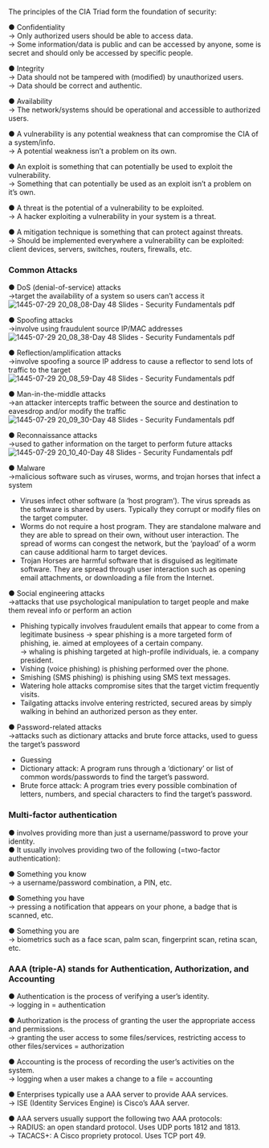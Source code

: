 The principles of the CIA Triad form the foundation of security:

● Confidentiality  
→ Only authorized users should be able to access data.  
→ Some information/data is public and can be accessed by anyone, some is secret and should only be accessed by specific people.

● Integrity  
→ Data should not be tampered with (modified) by unauthorized users.  
→ Data should be correct and authentic.

● Availability  
→ The network/systems should be operational and accessible to authorized users.

● A vulnerability is any potential weakness that can compromise the CIA of a system/info.  
→ A potential weakness isn’t a problem on its own.

● An exploit is something that can potentially be used to exploit the vulnerability.  
→ Something that can potentially be used as an exploit isn’t a problem on it’s own.

● A threat is the potential of a vulnerability to be exploited.  
→ A hacker exploiting a vulnerability in your system is a threat.

● A mitigation technique is something that can protect against threats.  
→ Should be implemented everywhere a vulnerability can be exploited: client devices, servers, switches, routers, firewalls, etc.

###  Common Attacks

● DoS (denial-of-service) attacks  
→target the availability of a system so users can’t access it  
![1445-07-29 20_08_08-Day 48 Slides - Security Fundamentals pdf](https://github.com/0xVoLk/CCNA-Note/assets/100092212/9b33487d-5ff5-4471-92f9-b9fcb01cd32c)


● Spoofing attacks  
→involve using fraudulent source IP/MAC addresses  
![1445-07-29 20_08_38-Day 48 Slides - Security Fundamentals pdf](https://github.com/0xVoLk/CCNA-Note/assets/100092212/e90a0f7a-ed08-4c72-a894-96f2648d885d)


● Reflection/amplification attacks  
→involve spoofing a source IP address to cause a reflector to send lots of traffic to the target  
![1445-07-29 20_08_59-Day 48 Slides - Security Fundamentals pdf](https://github.com/0xVoLk/CCNA-Note/assets/100092212/63599500-a2e7-4713-a562-ac0a25ef768b)


● Man-in-the-middle attacks  
→an attacker intercepts traffic between the source and destination to eavesdrop and/or modify the traffic  
![1445-07-29 20_09_30-Day 48 Slides - Security Fundamentals pdf](https://github.com/0xVoLk/CCNA-Note/assets/100092212/8ea4e263-972d-49e0-87ef-971564a5aaa2)


● Reconnaissance attacks  
→used to gather information on the target to perform future attacks  
![1445-07-29 20_10_40-Day 48 Slides - Security Fundamentals pdf](https://github.com/0xVoLk/CCNA-Note/assets/100092212/fa8fa938-267b-436f-9f5e-2c1df455df28)


● Malware  
→malicious software such as viruses, worms, and trojan horses that infect a system  
- Viruses infect other software (a ‘host program’). The virus spreads as the software is shared by users. Typically they corrupt or modify files on the target computer.  
- Worms do not require a host program. They are standalone malware and they are able to spread on their own, without user interaction. The spread of worms can congest the network, but the ‘payload’ of a worm can cause additional harm to target devices.  
- Trojan Horses are harmful software that is disguised as legitimate software. They are spread through user interaction such as opening email attachments, or downloading a file from the Internet.

● Social engineering attacks  
→attacks that use psychological manipulation to target people and make them reveal info or perform an action  
- Phishing typically involves fraudulent emails that appear to come from a legitimate business
  → spear phishing is a more targeted form of phishing, ie. aimed at employees of a certain company.  
  → whaling is phishing targeted at high-profile individuals, ie. a company president.
- Vishing (voice phishing) is phishing performed over the phone.
- Smishing (SMS phishing) is phishing using SMS text messages.
- Watering hole attacks compromise sites that the target victim frequently visits.
- Tailgating attacks involve entering restricted, secured areas by simply walking in behind an authorized person as they enter.

● Password-related attacks  
→attacks such as dictionary attacks and brute force attacks, used to guess the target’s password  
- Guessing  
- Dictionary attack: A program runs through a ‘dictionary’ or list of common words/passwords to find the target’s password.  
- Brute force attack: A program tries every possible combination of letters, numbers, and special characters to find the target’s password.


###  Multi-factor authentication 

● involves providing more than just a username/password to prove your identity.  
● It usually involves providing two of the following (=two-factor authentication):

● Something you know  
→ a username/password combination, a PIN, etc.

● Something you have  
→ pressing a notification that appears on your phone, a badge that is scanned, etc.

● Something you are  
→ biometrics such as a face scan, palm scan, fingerprint scan, retina scan, etc.


###  AAA (triple-A) stands for Authentication, Authorization, and Accounting

● Authentication is the process of verifying a user’s identity.  
→ logging in = authentication

● Authorization is the process of granting the user the appropriate access and permissions.  
→ granting the user access to some files/services, restricting access to other files/services = authorization

● Accounting is the process of recording the user’s activities on the system.  
→ logging when a user makes a change to a file = accounting

● Enterprises typically use a AAA server to provide AAA services.  
→ ISE (Identity Services Engine) is Cisco’s AAA server.

● AAA servers usually support the following two AAA protocols:  
→ RADIUS: an open standard protocol. Uses UDP ports 1812 and 1813.  
→ TACACS+: A Cisco propriety protocol. Uses TCP port 49.
